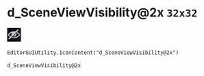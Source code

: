 # d_SceneViewVisibility@2x `32x32`
<img src="/img/d_SceneViewVisibility@2x.png" width=32 height=32>

``` CSharp
EditorGUIUtility.IconContent("d_SceneViewVisibility@2x")
```
```
d_SceneViewVisibility@2x
```
